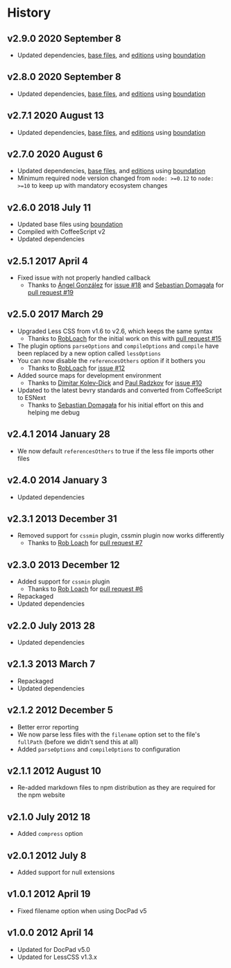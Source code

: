 # History

## v2.9.0 2020 September 8

-   Updated dependencies, [base files](https://github.com/bevry/base), and [editions](https://editions.bevry.me) using [boundation](https://github.com/bevry/boundation)

## v2.8.0 2020 September 8

-   Updated dependencies, [base files](https://github.com/bevry/base), and [editions](https://editions.bevry.me) using [boundation](https://github.com/bevry/boundation)

## v2.7.1 2020 August 13

-   Updated dependencies, [base files](https://github.com/bevry/base), and [editions](https://editions.bevry.me) using [boundation](https://github.com/bevry/boundation)

## v2.7.0 2020 August 6

-   Updated dependencies, [base files](https://github.com/bevry/base), and [editions](https://editions.bevry.me) using [boundation](https://github.com/bevry/boundation)
-   Minimum required node version changed from `node: >=0.12` to `node: >=10` to keep up with mandatory ecosystem changes

## v2.6.0 2018 July 11

-   Updated base files using [boundation](https://github.com/bevry/boundation)
-   Compiled with CoffeeScript v2
-   Updated dependencies

## v2.5.1 2017 April 4

-   Fixed issue with not properly handled callback
    -   Thanks to [Ángel González](https://github.com/Aglezabad) for [issue #18](https://github.com/docpad/docpad-plugin-less/issues/18) and [Sebastian Domagała](https://github.com/sdomagala) for [pull request #19](https://github.com/docpad/docpad-plugin-less/pull/19)

## v2.5.0 2017 March 29

-   Upgraded Less CSS from v1.6 to v2.6, which keeps the same syntax
    -   Thanks to [RobLoach](https://github.com/RobLoach) for the initial work on this with [pull request #15](https://github.com/docpad/docpad-plugin-less/pull/15)
-   The plugin options `parseOptions` and `compileOptions` and `compile` have been replaced by a new option called `lessOptions`
-   You can now disable the `referencesOthers` option if it bothers you
    -   Thanks to [RobLoach](https://github.com/RobLoach) for [issue #12](https://github.com/docpad/docpad-plugin-less/pull/12)
-   Added source maps for development environment
    -   Thanks to [Dimitar Kolev-Dick](https://github.com/dimitarkolev) and [Paul Radzkov](https://github.com/paulradzkov) for [issue #10](https://github.com/docpad/docpad-plugin-less/issues/10)
-   Updated to the latest bevry standards and converted from CoffeeScript to ESNext
    -   Thanks to [Sebastian Domagała](https://github.com/sdomagala) for his initial effort on this and helping me debug

## v2.4.1 2014 January 28

-   We now default `referencesOthers` to true if the less file imports other files

## v2.4.0 2014 January 3

-   Updated dependencies

## v2.3.1 2013 December 31

-   Removed support for `cssmin` plugin, cssmin plugin now works differently
    -   Thanks to [Rob Loach](https://github.com/RobLoach) for [pull request #7](https://github.com/docpad/docpad-plugin-less/pull/7)

## v2.3.0 2013 December 12

-   Added support for `cssmin` plugin
    -   Thanks to [Rob Loach](https://github.com/RobLoach) for [pull request #6](https://github.com/docpad/docpad-plugin-less/pull/6)
-   Repackaged
-   Updated dependencies

## v2.2.0 July 2013 28

-   Updated dependencies

## v2.1.3 2013 March 7

-   Repackaged
-   Updated dependencies

## v2.1.2 2012 December 5

-   Better error reporting
-   We now parse less files with the `filename` option set to the file's `fullPath` (before we didn't send this at all)
-   Added `parseOptions` and `compileOptions` to configuration

## v2.1.1 2012 August 10

-   Re-added markdown files to npm distribution as they are required for the npm website

## v2.1.0 July 2012 18

-   Added `compress` option

## v2.0.1 2012 July 8

-   Added support for null extensions

## v1.0.1 2012 April 19

-   Fixed filename option when using DocPad v5

## v1.0.0 2012 April 14

-   Updated for DocPad v5.0
-   Updated for LessCSS v1.3.x
